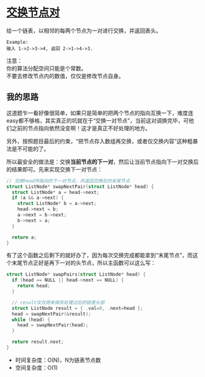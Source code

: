 # [交换节点对](https://leetcode.com/problems/swap-nodes-in-pairs/)

给一个链表，以相邻的每两个节点为一对进行交换，并返回表头。
```
Example:
输入 1->2->3->4, 返回 2->1->4->3.
```

注意：  
你的算法分配空间只能是个常数。  
不要去修改节点内的数值，仅仅是修改节点自身。

## 我的思路

这道题乍一看好像很简单，如果只是简单的把两个节点的指向互换一下，难度连easy都不够格，其实真正的坑就在于“交换一对节点”，当前这对调换完毕，可他们之前的节点指向依然没变啊！这才是真正不好处理的地方。

另外，按照题目最后的约束，“把节点存入数组再交换，或者仅交换内容”这种粗暴法是不可能的了。

所以最安全的做法是：交换**当前节点的下一对**，然后让当前节点指向下一对交换后的结果即可。先来实现交换下一对节点：
```c
// 交换head所指向的下一对节点，并返回交换后的末尾节点
struct ListNode* swapNextPair(struct ListNode* head) {
  struct ListNode* a = head->next;
  if (a && a->next) {
    struct ListNode* b = a->next;
    head->next = b;
    a->next = b->next;
    b->next = a;
  }

  return a;
}
```

有了这个函数之后剩下的就好办了，因为每次交换完成都能拿到“末尾节点”，而这个末尾节点正好是再下一对的头节点，所以主函数可以这么写：
```c
struct ListNode* swapPairs(struct ListNode* head) {
  if (head == NULL || head->next == NULL) {
    return head;
  }

  // result仅仅用来保存处理过后的链表头部
  struct ListNode result = { .val=0, .next=head };
  head = swapNextPair(&result);
  while (head) {
    head = swapNextPair(head);
  }

  return result.next;
}
```
- 时间复杂度：O(N)，N为链表节点数
- 空间复杂度：O(1)